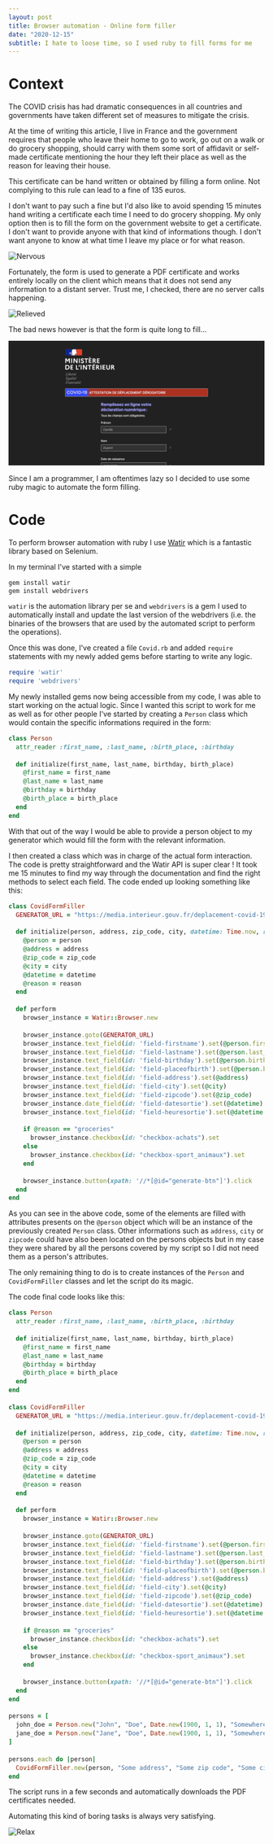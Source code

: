 ```yaml
---
layout: post
title: Browser automation - Online form filler
date: "2020-12-15"
subtitle: I hate to loose time, so I used ruby to fill forms for me
---
```


# Context

The COVID crisis has had dramatic consequences in all countries and governments have taken different set of measures to mitigate the crisis.

At the time of writing this article, I live in France and the government requires that people who leave their home to go to work, go out on a walk or do grocery shopping, should carry with them some sort of affidavit or self-made certificate mentioning the hour they left their place as well as the reason for leaving their house.

This certificate can be hand written or obtained by filling a form online. Not complying to this rule can lead to a fine of 135 euros.

I don't want to pay such a fine but I'd also like to avoid spending 15 minutes hand writing a certificate each time I need to do grocery shopping. My only option then is to fill the form on the government website to get a certificate. I don't want to provide anyone with that kind of informations though. I don't want anyone to know at what time I leave my place or for what reason.

![Nervous](https://media.giphy.com/media/RHOwWKH5OY7buuGHNi/giphy.gif)

Fortunately, the form is used to generate a PDF certificate and works entirely locally on the client which means that it does not send any information to a distant server. Trust me, I checked, there are no server calls happening.

![Relieved](https://media.giphy.com/media/4PT6v3PQKG6Yg/giphy.gif)

The bad news however is that the form is quite long to fill...

<img src="../assets/img/form.gif" alt="form" />

Since I am a programmer, I am oftentimes lazy so I decided to use some ruby magic to automate the form filling.

# Code

To perform browser automation with ruby I use [Watir](http://watir.com/) which is a fantastic library based on Selenium.

In my terminal I've started with a simple

```
gem install watir
gem install webdrivers
```

`watir` is the automation library per se and `webdrivers` is a gem I used to automatically install and update the last version of the webdrivers (i.e. the binaries of the browsers that are used by the automated script to perform the operations).

Once this was done, I've created a file `Covid.rb` and added `require` statements with my newly added gems before starting to write any logic.

```ruby
require 'watir'
require 'webdrivers'
```

My newly installed gems now being accessible from my code, I was able to start working on the actual logic. Since I wanted this script to work for me as well as for other people I've started by creating a `Person` class which would contain the specific informations required in the form:

```ruby
class Person
  attr_reader :first_name, :last_name, :birth_place, :birthday

  def initialize(first_name, last_name, birthday, birth_place)
    @first_name = first_name
    @last_name = last_name
    @birthday = birthday
    @birth_place = birth_place
  end
end
```

With that out of the way I would be able to provide a person object to my generator which would fill the form with the relevant information.

I then created a class which was in charge of the actual form interaction. The code is pretty straightforward and the Watir API is super clear ! It took me 15 minutes to find my way through the documentation and find the right methods to select each field. The code ended up looking something like this:

```ruby
class CovidFormFiller
  GENERATOR_URL = "https://media.interieur.gouv.fr/deplacement-covid-19/"

  def initialize(person, address, zip_code, city, datetime: Time.now, reason: 'groceries')
    @person = person
    @address = address
    @zip_code = zip_code
    @city = city
    @datetime = datetime
    @reason = reason
  end

  def perform
    browser_instance = Watir::Browser.new

    browser_instance.goto(GENERATOR_URL)
    browser_instance.text_field(id: 'field-firstname').set(@person.first_name)
    browser_instance.text_field(id: 'field-lastname').set(@person.last_name)
    browser_instance.text_field(id: 'field-birthday').set(@person.birthday.strftime("%d/%m/%Y"))
    browser_instance.text_field(id: 'field-placeofbirth').set(@person.birth_place)
    browser_instance.text_field(id: 'field-address').set(@address)
    browser_instance.text_field(id: 'field-city').set(@city)
    browser_instance.text_field(id: 'field-zipcode').set(@zip_code)
    browser_instance.date_field(id: 'field-datesortie').set(@datetime)
    browser_instance.text_field(id: 'field-heuresortie').set(@datetime.strftime("%H:%M"))

    if @reason == "groceries"
      browser_instance.checkbox(id: "checkbox-achats").set
    else
      browser_instance.checkbox(id: "checkbox-sport_animaux").set
    end

    browser_instance.button(xpath: '//*[@id="generate-btn"]').click
  end
end
```

As you can see in the above code, some of the elements are filled with attributes presents on the `@person` object which will be an instance of the previously created `Person` class. Other informations such as `address`, `city` or `zipcode` could have also been located on the persons objects but in my case they were shared by all the persons covered by my script so I did not need them as a person's attributes.

The only remaining thing to do is to create instances of the `Person` and `CovidFormFiller` classes and let the script do its magic.

The code final code looks like this:

```ruby
class Person
  attr_reader :first_name, :last_name, :birth_place, :birthday

  def initialize(first_name, last_name, birthday, birth_place)
    @first_name = first_name
    @last_name = last_name
    @birthday = birthday
    @birth_place = birth_place
  end
end

class CovidFormFiller
  GENERATOR_URL = "https://media.interieur.gouv.fr/deplacement-covid-19/"

  def initialize(person, address, zip_code, city, datetime: Time.now, reason: 'groceries')
    @person = person
    @address = address
    @zip_code = zip_code
    @city = city
    @datetime = datetime
    @reason = reason
  end

  def perform
    browser_instance = Watir::Browser.new

    browser_instance.goto(GENERATOR_URL)
    browser_instance.text_field(id: 'field-firstname').set(@person.first_name)
    browser_instance.text_field(id: 'field-lastname').set(@person.last_name)
    browser_instance.text_field(id: 'field-birthday').set(@person.birthday.strftime("%d/%m/%Y"))
    browser_instance.text_field(id: 'field-placeofbirth').set(@person.birth_place)
    browser_instance.text_field(id: 'field-address').set(@address)
    browser_instance.text_field(id: 'field-city').set(@city)
    browser_instance.text_field(id: 'field-zipcode').set(@zip_code)
    browser_instance.date_field(id: 'field-datesortie').set(@datetime)
    browser_instance.text_field(id: 'field-heuresortie').set(@datetime.strftime("%H:%M"))

    if @reason == "groceries"
      browser_instance.checkbox(id: "checkbox-achats").set
    else
      browser_instance.checkbox(id: "checkbox-sport_animaux").set
    end

    browser_instance.button(xpath: '//*[@id="generate-btn"]').click
  end
end

persons = [
  john_doe = Person.new("John", "Doe", Date.new(1900, 1, 1), "Somewhere"),
  jane_doe = Person.new("Jane", "Doe", Date.new(1900, 1, 1), "Somewhere else")
]

persons.each do |person|
  CovidFormFiller.new(person, "Some address", "Some zip code", "Some city", reason: 'other').perform
end
```

The script runs in a few seconds and automatically downloads the PDF certificates needed.

Automating this kind of boring tasks is always very satisfying.

![Relax](https://media.giphy.com/media/xT9Igrp5DiYwi1KQIE/giphy.gif)
